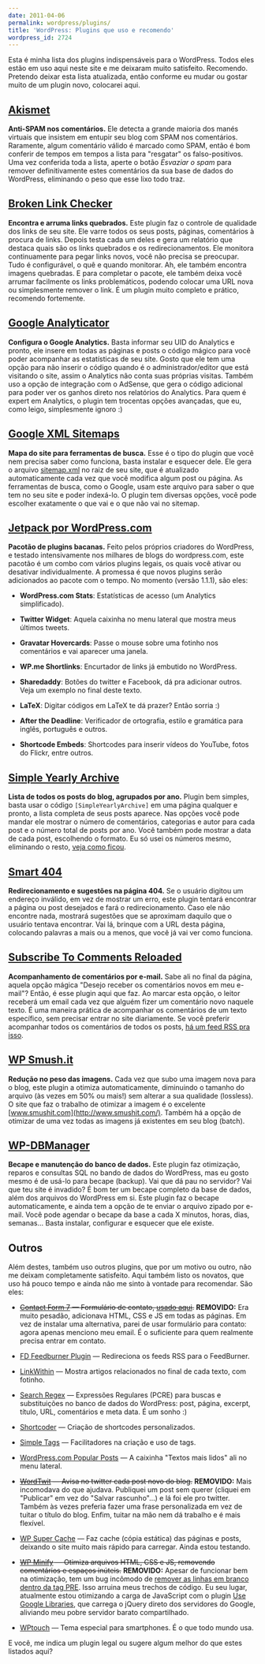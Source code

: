 ```yaml
---
date: 2011-04-06
permalink: wordpress/plugins/
title: 'WordPress: Plugins que uso e recomendo'
wordpress_id: 2724
---
```


Esta é minha lista dos plugins indispensáveis para o WordPress. Todos eles estão em uso aqui neste site e me deixaram muito satisfeito. Recomendo. Pretendo deixar esta lista atualizada, então conforme eu mudar ou gostar muito de um plugin novo, colocarei aqui.


## [Akismet](http://wordpress.org/extend/plugins/akismet/)

**Anti-SPAM nos comentários.** Ele detecta a grande maioria dos manés virtuais que insistem em entupir seu blog com SPAM nos comentários. Raramente, algum comentário válido é marcado como SPAM, então é bom conferir de tempos em tempos a lista para "resgatar" os falso-positivos. Uma vez conferida toda a lista, aperte o botão _Esvaziar o spam_ para remover definitivamente estes comentários da sua base de dados do WordPress, eliminando o peso que esse lixo todo traz.


## [Broken Link Checker](http://wordpress.org/extend/plugins/broken-link-checker/)

**Encontra e arruma links quebrados.** Este plugin faz o controle de qualidade dos links de seu site. Ele varre todos os seus posts, páginas, comentários à procura de links. Depois testa cada um deles e gera um relatório que destaca quais são os links quebrados e os redirecionamentos. Ele monitora continuamente para pegar links novos, você não precisa se preocupar. Tudo é configurável, o quê e quando monitorar. Ah, ele também encontra imagens quebradas. E para completar o pacote, ele também deixa você arrumar facilmente os links problemáticos, podendo colocar uma URL nova ou simplesmente remover o link. É um plugin muito completo e prático, recomendo fortemente.


## [Google Analyticator](http://wordpress.org/extend/plugins/google-analyticator/)

**Configura o Google Analytics.** Basta informar seu UID do Analytics e pronto, ele insere em todas as páginas e posts o código mágico para você poder acompanhar as estatísticas de seu site. Gosto que ele tem uma opção para não inserir o código quando é o administrador/editor que está visitando o site, assim o Analytics não conta suas próprias visitas. Também uso a opção de integração com o AdSense, que gera o código adicional para poder ver os ganhos direto nos relatórios do Analytics. Para quem é expert em Analytics, o plugin tem trocentas opções avançadas, que eu, como leigo, simplesmente ignoro :)


## [Google XML Sitemaps](http://wordpress.org/extend/plugins/google-sitemap-generator/)

**Mapa do site para ferramentas de busca.** Esse é o tipo do plugin que você nem precisa saber como funciona, basta instalar e esquecer dele. Ele gera o arquivo [sitemap.xml](http://aurelio.net/sitemap.xml) no raiz de seu site, que é atualizado automaticamente cada vez que você modifica algum post ou página. As ferramentas de busca, como o Google, usam este arquivo para saber o que tem no seu site e poder indexá-lo. O plugin tem diversas opções, você pode escolher exatamente o que vai e o que não vai no sitemap.


## [Jetpack por WordPress.com](http://wordpress.org/extend/plugins/jetpack/)

**Pacotão de plugins bacanas.** Feito pelos próprios criadores do WordPress, e testado intensivamente nos milhares de blogs do wordpress.com, este pacotão é um combo com vários plugins legais, os quais você ativar ou desativar individualmente. A promessa é que novos plugins serão adicionados ao pacote com o tempo. No momento (versão 1.1.1), são eles:

  * **WordPress.com Stats**: Estatísticas de acesso (um Analytics simplificado).

  * **Twitter Widget**: Aquela caixinha no menu lateral que mostra meus últimos tweets.

  * **Gravatar Hovercards**: Passe o mouse sobre uma fotinho nos comentários e vai aparecer uma janela.

  * **WP.me Shortlinks**: Encurtador de links já embutido no WordPress.

  * **Sharedaddy**: Botões do twitter e Facebook, dá pra adicionar outros. Veja um exemplo no final deste texto.

  * **LaTeX**: Digitar códigos em LaTeX te dá prazer? Então sorria :)

  * **After the Deadline**: Verificador de ortografia, estilo e gramática para inglês, português e outros.

  * **Shortcode Embeds**: Shortcodes para inserir vídeos do YouTube, fotos do Flickr, entre outros.


## [Simple Yearly Archive](http://wordpress.org/extend/plugins/simple-yearly-archive/)

**Lista de todos os posts do blog, agrupados por ano.** Plugin bem simples, basta usar o código `[SimpleYearlyArchive]` em uma página qualquer e pronto, a lista completa de seus posts aparece. Nas opções você pode mandar ele mostrar o número de comentários, categorias e autor para cada post e o número total de posts por ano. Você também pode mostrar a data de cada post, escolhendo o formato. Eu só usei os números mesmo, eliminando o resto, [veja como ficou](http://aurelio.net/blog/sumario/).


## [Smart 404](http://wordpress.org/extend/plugins/smart-404/)

**Redirecionamento e sugestões na página 404.** Se o usuário digitou um endereço inválido, em vez de mostrar um erro, este plugin tentará encontrar a página ou post desejados e fará o redirecionamento. Caso ele não encontre nada, mostrará sugestões que se aproximam daquilo que o usuário tentava encontrar. Vai lá, brinque com a URL desta página, colocando palavras a mais ou a menos, que você já vai ver como funciona.


## [Subscribe To Comments Reloaded](http://wordpress.org/extend/plugins/subscribe-to-comments-reloaded/)

**Acompanhamento de comentários por e-mail.** Sabe ali no final da página, aquela opção mágica "Desejo receber os comentários novos em meu e-mail"? Então, é esse plugin aqui que faz. Ao marcar esta opção, o leitor receberá um email cada vez que alguém fizer um comentário novo naquele texto. É uma maneira prática de acompanhar os comentários de um texto específico, sem precisar entrar no site diariamente. Se você preferir acompanhar todos os comentários de todos os posts, [há um feed RSS pra isso](http://feeds.feedburner.com/AurelioJargasComentarios).


## [WP Smush.it](http://wordpress.org/extend/plugins/wp-smushit/)

**Redução no peso das imagens.** Cada vez que subo uma imagem nova para o blog, este plugin a otimiza automaticamente, diminuindo o tamanho do arquivo (às vezes em 50% ou mais!) sem alterar a sua qualidade (lossless). O site que faz o trabalho de otimizar a imagem é o excelente [www.smushit.com](http://www.smushit.com/). Também há a opção de otimizar de uma vez todas as imagens já existentes em seu blog (batch).


## [WP-DBManager](http://wordpress.org/extend/plugins/wp-dbmanager/)

**Becape e manutenção do banco de dados.** Este plugin faz otimização, reparos e consultas SQL no bando de dados do WordPress, mas eu gosto mesmo é de usá-lo para becape (backup). Vai que dá pau no servidor? Vai que teu site é invadido? É bom ter um becape completo da base de dados, além dos arquivos do WordPress em si. Este plugin faz o becape automaticamente, e ainda tem a opção de te enviar o arquivo zipado por e-mail. Você pode agendar o becape da base a cada X minutos, horas, dias, semanas... Basta instalar, configurar e esquecer que ele existe.


## Outros

Além destes, também uso outros plugins, que por um motivo ou outro, não me deixam completamente satisfeito. Aqui também listo os novatos, que uso há pouco tempo e ainda não me sinto à vontade para recomendar. São eles:

  * <del>[Contact Form 7](http://wordpress.org/extend/plugins/contact-form-7/) — Formulário de contato, [usado aqui](http://aurelio.net/contato/).</del> **REMOVIDO:** Era muito pesadão, adicionava HTML, CSS e JS em todas as páginas. Em vez de instalar uma alternativa, parei de usar formulário para contato: agora apenas menciono meu email. É o suficiente para quem realmente precisa entrar em contato.

  * [FD Feedburner Plugin](http://wordpress.org/extend/plugins/feedburner-plugin/) — Redireciona os feeds RSS para o FeedBurner.

  * [LinkWithin](http://www.linkwithin.com/) — Mostra artigos relacionados no final de cada texto, com fotinho.

  * [Search Regex](http://wordpress.org/extend/plugins/search-regex/) — Expressões Regulares (PCRE) para buscas e substituições no banco de dados do WordPress: post, página, excerpt, título, URL, comentários e meta data. É um sonho :)

  * [Shortcoder](http://wordpress.org/extend/plugins/shortcoder/) — Criação de shortcodes personalizados.

  * [Simple Tags](http://wordpress.org/extend/plugins/simple-tags/) — Facilitadores na criação e uso de tags.

  * [WordPress.com Popular Posts](http://wordpress.org/extend/plugins/wordpresscom-popular-posts/) — A caixinha "Textos mais lidos" ali no menu lateral.

  * <del>[WordTwit](http://wordpress.org/extend/plugins/wordtwit/) — Avisa no twitter cada post novo do blog.</del> **REMOVIDO:** Mais incomodava do que ajudava. Publiquei um post sem querer (cliquei em "Publicar" em vez do "Salvar rascunho"…) e lá foi ele pro twitter. Também às vezes preferia fazer uma frase personalizada em vez de tuitar o título do blog. Enfim, tuitar na mão nem dá trabalho e é mais flexível.

  * [WP Super Cache](http://wordpress.org/extend/plugins/wp-super-cache/) — Faz cache (cópia estática) das páginas e posts, deixando o site muito mais rápido para carregar. Ainda estou testando.

  * <del>[WP Minify](http://wordpress.org/extend/plugins/wp-minify/) — Otimiza arquivos HTML, CSS e JS, removendo comentários e espaços inúteis.</del> **REMOVIDO:** Apesar de funcionar bem na otimização, tem um bug incômodo de [remover as linhas em branco dentro da tag PRE](http://wordpress.org/support/topic/plugin-wp-minify-minify-removes-carriage-returns-from-pre-code-blocks). Isso arruina meus trechos de código. Eu seu lugar, atualmente estou otimizando a carga de JavaScript com o plugin [Use Google Libraries](http://wordpress.org/extend/plugins/use-google-libraries/), que carrega o jQuery direto dos servidores do Google, aliviando meu pobre servidor barato compartilhado.

  * [WPtouch](http://wordpress.org/extend/plugins/wptouch/) — Tema especial para smartphones. É o que todo mundo usa.

E você, me indica um plugin legal ou sugere algum melhor do que estes listados aqui?
